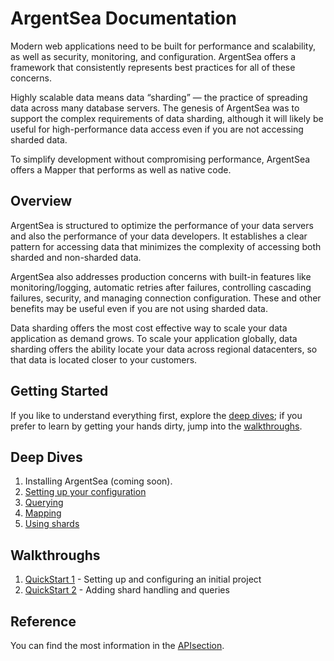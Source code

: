 # ArgentSea Documentation

Modern web applications need to be built for performance and scalability, as well as security, monitoring, and configuration. ArgentSea offers a framework that consistently represents best practices for all of these concerns.

Highly scalable data means data “sharding” — the practice of spreading data across many database servers. The genesis of ArgentSea was to support the complex requirements of data sharding, although it will likely be useful for high-performance data access even if you are not accessing sharded data.

To simplify development without compromising performance, ArgentSea offers a Mapper that performs as well as native code.

## Overview

ArgentSea is structured to optimize the performance of your data servers and also the performance of your data developers. It establishes a clear pattern for accessing data that minimizes the complexity of accessing both sharded and non-sharded data.

ArgentSea also addresses production concerns with built-in features like monitoring/logging, automatic retries after failures, controlling cascading failures, security, and managing connection configuration. These and other benefits may be useful even if you are not using sharded data.

Data sharding offers the most cost effective way to scale your data application as demand grows. To scale your application globally, data sharding offers the ability locate your data across regional datacenters, so that data is located closer to your customers.

## Getting Started

If you like to understand everything first, explore the [deep dives](tutorials/index.md); if you prefer to learn by getting your hands dirty, jump into the [walkthroughs](#walkthroughs).

## Deep Dives

1. Installing ArgentSea (coming soon).
2. [Setting up your configuration](tutorials/configuration.md)
3. [Querying](tutorials/querying.md)
4. [Mapping](tutorials/mapping.md)
5. [Using shards](tutorials/sharding.md)

## Walkthroughs

1. [QuickStart 1](tutorials/quickstart1.md) - Setting up and configuring an initial project
2. [QuickStart 2](tutorials/quickstart2.md) - Adding shard handling and queries

## Reference

You can find the most information in the [APIsection](/reference/apis.html).
